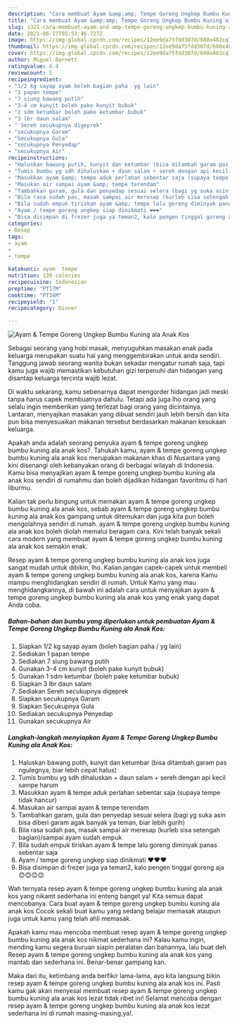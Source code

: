 ```yaml
---
description: "Cara membuat Ayam &amp;amp; Tempe Goreng Ungkep Bumbu Kuning ala Anak Kos yang nikmat Untuk Jualan"
title: "Cara membuat Ayam &amp;amp; Tempe Goreng Ungkep Bumbu Kuning ala Anak Kos yang nikmat Untuk Jualan"
slug: 1321-cara-membuat-ayam-and-amp-tempe-goreng-ungkep-bumbu-kuning-ala-anak-kos-yang-nikmat-untuk-jualan
date: 2021-06-17T05:53:46.727Z
image: https://img-global.cpcdn.com/recipes/12ee9da75fdd307d/680x482cq70/ayam-tempe-goreng-ungkep-bumbu-kuning-ala-anak-kos-foto-resep-utama.jpg
thumbnail: https://img-global.cpcdn.com/recipes/12ee9da75fdd307d/680x482cq70/ayam-tempe-goreng-ungkep-bumbu-kuning-ala-anak-kos-foto-resep-utama.jpg
cover: https://img-global.cpcdn.com/recipes/12ee9da75fdd307d/680x482cq70/ayam-tempe-goreng-ungkep-bumbu-kuning-ala-anak-kos-foto-resep-utama.jpg
author: Miguel Barnett
ratingvalue: 4.4
reviewcount: 5
recipeingredient:
- "1/2 kg sayap ayam boleh bagian paha  yg lain"
- "1 papan tempe"
- "7 siung bawang putih"
- "3-4 cm kunyit boleh pake kunyit bubuk"
- "1 sdm ketumbar boleh pake ketumbar bubuk"
- "3 lbr daun salam"
- " Sereh secukupnya digeprek"
- "secukupnya Garam"
- "Secukupnya Gula"
- "secukupnya Penyedap"
- "secukupnya Air"
recipeinstructions:
- "Haluskan bawang putih, kunyit dan ketumbar (bisa ditambah garam pas ngulegnya, biar lebih cepat halus)"
- "Tumis bumbu yg sdh dihaluskan + daun salam + sereh dengan api kecil sampe harum"
- "Masukkan ayam &amp; tempe aduk perlahan sebentar saja (supaya tempe tidak hancur)"
- "Masukan air sampai ayam &amp; tempe terendam"
- "Tambahkan garam, gula dan penyedap sesuai selera (bagi yg suka asin bisa diberi garam agak banyak ya teman, biar lebih gurih)"
- "Bila rasa sudah pas, masak sampai air meresap (kurleb sisa setengah bagian)/sampai ayam sudah empuk"
- "Bila sudah empuk tiriskan ayam &amp; tempe lalu goreng diminyak panas sebentar saja"
- "Ayam / tempe goreng ungkep siap dinikmati ❤❤❤"
- "Bisa disimpan di frezer juga ya teman2, kalo pengen tinggal goreng aja 😊😊😊😊"
categories:
- Resep
tags:
- ayam
- 
- tempe

katakunci: ayam  tempe 
nutrition: 139 calories
recipecuisine: Indonesian
preptime: "PT17M"
cooktime: "PT34M"
recipeyield: "1"
recipecategory: Dinner

---
```



![Ayam &amp; Tempe Goreng Ungkep Bumbu Kuning ala Anak Kos](https://img-global.cpcdn.com/recipes/12ee9da75fdd307d/680x482cq70/ayam-tempe-goreng-ungkep-bumbu-kuning-ala-anak-kos-foto-resep-utama.jpg)

Sebagai seorang yang hobi masak, menyuguhkan masakan enak pada keluarga merupakan suatu hal yang menggembirakan untuk anda sendiri. Tanggung jawab seorang  wanita bukan sekadar mengatur rumah saja, tapi kamu juga wajib memastikan kebutuhan gizi terpenuhi dan hidangan yang disantap keluarga tercinta wajib lezat.

Di waktu  sekarang, kamu sebenarnya dapat mengorder hidangan jadi meski tanpa harus capek membuatnya dahulu. Tetapi ada juga lho orang yang selalu ingin memberikan yang terlezat bagi orang yang dicintainya. Lantaran, menyajikan masakan yang dibuat sendiri jauh lebih bersih dan kita pun bisa menyesuaikan makanan tersebut berdasarkan makanan kesukaan keluarga. 



Apakah anda adalah seorang penyuka ayam &amp; tempe goreng ungkep bumbu kuning ala anak kos?. Tahukah kamu, ayam &amp; tempe goreng ungkep bumbu kuning ala anak kos merupakan makanan khas di Nusantara yang kini disenangi oleh kebanyakan orang di berbagai wilayah di Indonesia. Kamu bisa menyajikan ayam &amp; tempe goreng ungkep bumbu kuning ala anak kos sendiri di rumahmu dan boleh dijadikan hidangan favoritmu di hari liburmu.

Kalian tak perlu bingung untuk memakan ayam &amp; tempe goreng ungkep bumbu kuning ala anak kos, sebab ayam &amp; tempe goreng ungkep bumbu kuning ala anak kos gampang untuk ditemukan dan juga kita pun boleh mengolahnya sendiri di rumah. ayam &amp; tempe goreng ungkep bumbu kuning ala anak kos boleh diolah memalui beragam cara. Kini telah banyak sekali cara modern yang membuat ayam &amp; tempe goreng ungkep bumbu kuning ala anak kos semakin enak.

Resep ayam &amp; tempe goreng ungkep bumbu kuning ala anak kos juga sangat mudah untuk dibikin, lho. Kalian jangan capek-capek untuk membeli ayam &amp; tempe goreng ungkep bumbu kuning ala anak kos, karena Kamu mampu menghidangkan sendiri di rumah. Untuk Kamu yang mau menghidangkannya, di bawah ini adalah cara untuk menyajikan ayam &amp; tempe goreng ungkep bumbu kuning ala anak kos yang enak yang dapat Anda coba.

<!--inarticleads1-->

##### Bahan-bahan dan bumbu yang diperlukan untuk pembuatan Ayam &amp; Tempe Goreng Ungkep Bumbu Kuning ala Anak Kos:

1. Siapkan 1/2 kg sayap ayam (boleh bagian paha / yg lain)
1. Sediakan 1 papan tempe
1. Sediakan 7 siung bawang putih
1. Gunakan 3-4 cm kunyit (boleh pake kunyit bubuk)
1. Gunakan 1 sdm ketumbar (boleh pake ketumbar bubuk)
1. Siapkan 3 lbr daun salam
1. Sediakan  Sereh secukupnya digeprek
1. Siapkan secukupnya Garam
1. Siapkan Secukupnya Gula
1. Sediakan secukupnya Penyedap
1. Gunakan secukupnya Air




<!--inarticleads2-->

##### Langkah-langkah menyiapkan Ayam &amp; Tempe Goreng Ungkep Bumbu Kuning ala Anak Kos:

1. Haluskan bawang putih, kunyit dan ketumbar (bisa ditambah garam pas ngulegnya, biar lebih cepat halus)
1. Tumis bumbu yg sdh dihaluskan + daun salam + sereh dengan api kecil sampe harum
1. Masukkan ayam &amp; tempe aduk perlahan sebentar saja (supaya tempe tidak hancur)
1. Masukan air sampai ayam &amp; tempe terendam
1. Tambahkan garam, gula dan penyedap sesuai selera (bagi yg suka asin bisa diberi garam agak banyak ya teman, biar lebih gurih)
1. Bila rasa sudah pas, masak sampai air meresap (kurleb sisa setengah bagian)/sampai ayam sudah empuk
1. Bila sudah empuk tiriskan ayam &amp; tempe lalu goreng diminyak panas sebentar saja
1. Ayam / tempe goreng ungkep siap dinikmati ❤❤❤
1. Bisa disimpan di frezer juga ya teman2, kalo pengen tinggal goreng aja 😊😊😊😊




Wah ternyata resep ayam &amp; tempe goreng ungkep bumbu kuning ala anak kos yang nikamt sederhana ini enteng banget ya! Kita semua dapat mencobanya. Cara buat ayam &amp; tempe goreng ungkep bumbu kuning ala anak kos Cocok sekali buat kamu yang sedang belajar memasak ataupun juga untuk kamu yang telah ahli memasak.

Apakah kamu mau mencoba membuat resep ayam &amp; tempe goreng ungkep bumbu kuning ala anak kos nikmat sederhana ini? Kalau kamu ingin, mending kamu segera buruan siapin peralatan dan bahannya, lalu buat deh Resep ayam &amp; tempe goreng ungkep bumbu kuning ala anak kos yang mantab dan sederhana ini. Benar-benar gampang kan. 

Maka dari itu, ketimbang anda berfikir lama-lama, ayo kita langsung bikin resep ayam &amp; tempe goreng ungkep bumbu kuning ala anak kos ini. Pasti kamu gak akan menyesal membuat resep ayam &amp; tempe goreng ungkep bumbu kuning ala anak kos lezat tidak ribet ini! Selamat mencoba dengan resep ayam &amp; tempe goreng ungkep bumbu kuning ala anak kos lezat sederhana ini di rumah masing-masing,ya!.

